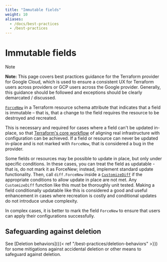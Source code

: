```yaml
---
title: "Immutable fields"
weight: 10
aliases:
  - /docs/best-practices
  - /best-practices
---
```


# Immutable fields

> [!NOTE]
> **Note:** This page covers best practices guidance for the Terraform provider for Google Cloud, which is used to ensure a consistent UX for Terraform users across providers or GCP users across the Google provider. Generally, this guidance should be followed and exceptions should be clearly demarcated / discussed.

[`ForceNew`](https://developer.hashicorp.com/terraform/intro#how-does-terraform-work) in a Terraform resource schema attribute that indicates that a field is immutable – that is, that a change to the field requires the resource to be destroyed and recreated.

This is necessary and required for cases where a field can't be updated in-place, so that [Terraform's core workflow](https://developer.hashicorp.com/terraform/intro#how-does-terraform-work) of aligning real infrastructure with configuration can be achieved. If a field or resource can never be updated in-place and is not marked with `ForceNew`, that is considered a bug in the provider.

Some fields or resources may be possible to update in place, but only under specific conditions. In these cases, you can treat the field as updatable - that is, do not mark it as ForceNew; instead, implement standard update functionality. Then, call `diff.ForceNew` inside a [`CustomizeDiff`](https://developer.hashicorp.com/terraform/plugin/sdkv2/resources/customizing-differences) if the appropriate conditions to allow update in place are not met. Any `CustomizeDiff` function like this must be thoroughly unit tested. Making a field conditionally updatable like this is considered a good and useful enhancement in cases where recreation is costly and conditional updates do not introduce undue complexity.

In complex cases, it is better to mark the field `ForceNew` to ensure that users can apply their configurations successfully.

## Safeguarding against deletion

See [Deletion behaviors]({{< ref "/best-practices/deletion-behaviors" >}}) for some mitigations against accidental deletion or other means to safeguard against deletion.
